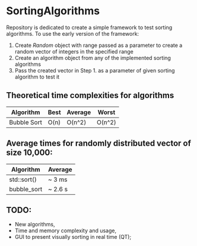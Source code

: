 # SortingAlgorithms
Repository is dedicated to create a simple framework to test sorting algorithms. To use the early version of the framework:

1. Create *Random* object with range passed as a parameter to create a random vector of integers in the specified range
2. Create an algorithm object from any of the implemented sorting algorithms
3. Pass the created vector in Step 1. as a parameter of given sorting algorithm to test it

## Theoretical time complexities for algorithms
| Algorithm   	| Best 	| Average 	| Worst 
|-------------	|------	|---------	|--------
| Bubble Sort 	| O(n) 	| O(n^2)  	| O(n^2)

## Average times for randomly distributed vector of size 10,000:
| Algorithm   	| Average |
|-------------	|------	  |
| std::sort()	| ~ 3 ms  |	
| bubble_sort   | ~ 2.6 s |

## TODO:
* New algorithms,
* Time and memory complexity and usage,
* GUI to present visually sorting in real time (QT);